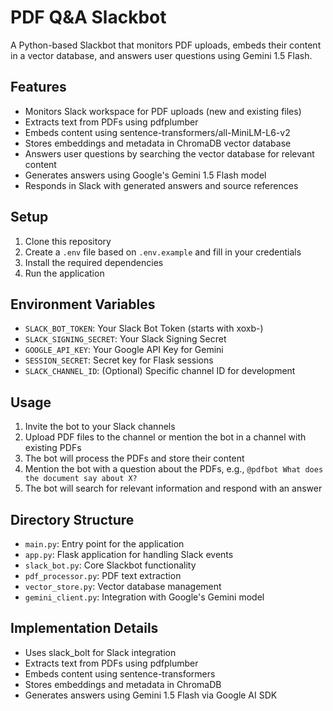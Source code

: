 # PDF Q&A Slackbot

A Python-based Slackbot that monitors PDF uploads, embeds their content in a vector database, and answers user questions using Gemini 1.5 Flash.

## Features

- Monitors Slack workspace for PDF uploads (new and existing files)
- Extracts text from PDFs using pdfplumber
- Embeds content using sentence-transformers/all-MiniLM-L6-v2
- Stores embeddings and metadata in ChromaDB vector database
- Answers user questions by searching the vector database for relevant content
- Generates answers using Google's Gemini 1.5 Flash model
- Responds in Slack with generated answers and source references

## Setup

1. Clone this repository
2. Create a `.env` file based on `.env.example` and fill in your credentials
3. Install the required dependencies
4. Run the application

## Environment Variables

- `SLACK_BOT_TOKEN`: Your Slack Bot Token (starts with xoxb-)
- `SLACK_SIGNING_SECRET`: Your Slack Signing Secret
- `GOOGLE_API_KEY`: Your Google API Key for Gemini
- `SESSION_SECRET`: Secret key for Flask sessions
- `SLACK_CHANNEL_ID`: (Optional) Specific channel ID for development

## Usage

1. Invite the bot to your Slack channels
2. Upload PDF files to the channel or mention the bot in a channel with existing PDFs
3. The bot will process the PDFs and store their content
4. Mention the bot with a question about the PDFs, e.g., `@pdfbot What does the document say about X?`
5. The bot will search for relevant information and respond with an answer

## Directory Structure

- `main.py`: Entry point for the application
- `app.py`: Flask application for handling Slack events
- `slack_bot.py`: Core Slackbot functionality
- `pdf_processor.py`: PDF text extraction
- `vector_store.py`: Vector database management
- `gemini_client.py`: Integration with Google's Gemini model

## Implementation Details

- Uses slack_bolt for Slack integration
- Extracts text from PDFs using pdfplumber
- Embeds content using sentence-transformers
- Stores embeddings and metadata in ChromaDB
- Generates answers using Gemini 1.5 Flash via Google AI SDK
